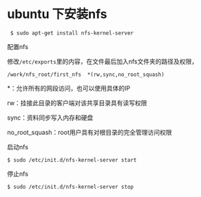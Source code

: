 # ubuntu 下安装nfs #

     $ sudo apt-get install nfs-kernel-server

配置nfs

修改`/etc/exports`里的内容，在文件最后加入nfs文件夹的路径及权限，

    /work/nfs_root/first_nfs  *(rw,sync,no_root_squash)

*：允许所有的网段访问，也可以使用具体的IP

rw：挂接此目录的客户端对该共享目录具有读写权限

sync：资料同步写入内存和硬盘

no_root_squash：root用户具有对根目录的完全管理访问权限

启动nfs

    $ sudo /etc/init.d/nfs-kernel-server start

停止nfs

    $ sudo /etc/init.d/nfs-kernel-server stop



